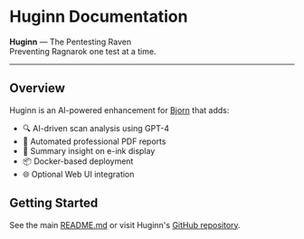 # Huginn Documentation

**Huginn** — The Pentesting Raven  
Preventing Ragnarok one test at a time.

---

## Overview

Huginn is an AI-powered enhancement for [Bjorn](https://github.com/infinition/Bjorn) that adds:

- 🔍 AI-driven scan analysis using GPT-4
- 📝 Automated professional PDF reports
- 🧠 Summary insight on e-ink display
- 📦 Docker-based deployment
- 🌐 Optional Web UI integration

## Getting Started

See the main [README.md](../README.md) or visit Huginn's [GitHub repository](https://github.com/KadasX/Huginn).
